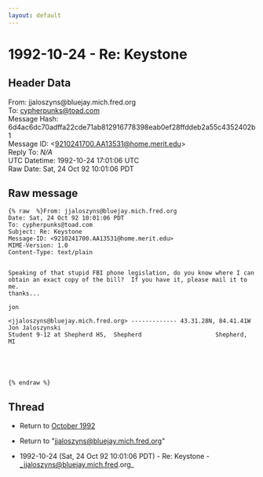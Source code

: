 ```yaml
---
layout: default
---
```


# 1992-10-24 - Re: Keystone

## Header Data

From: jjaloszyns<span>@</span>bluejay.mich.fred.org<br>
To: cypherpunks@toad.com<br>
Message Hash: 6d4ac6dc70adffa22cde71ab812916778398eab0ef28ffddeb2a55c4352402b1<br>
Message ID: \<9210241700.AA13531@home.merit.edu\><br>
Reply To: _N/A_<br>
UTC Datetime: 1992-10-24 17:01:06 UTC<br>
Raw Date: Sat, 24 Oct 92 10:01:06 PDT<br>

## Raw message

```
{% raw  %}From: jjaloszyns@bluejay.mich.fred.org
Date: Sat, 24 Oct 92 10:01:06 PDT
To: cypherpunks@toad.com
Subject: Re: Keystone
Message-ID: <9210241700.AA13531@home.merit.edu>
MIME-Version: 1.0
Content-Type: text/plain


Speaking of that stupid FBI phone legislation, do you know where I can
obtain an exact copy of the bill?  If you have it, please mail it to me.
thanks...
 
jon

<jjaloszyns@bluejay.mich.fred.org> ------------- 43.31.28N, 84.41.41W 
Jon Jaloszynski
Student 9-12 at Shepherd HS,  Shepherd                     Shepherd, MI





{% endraw %}
```

## Thread

+ Return to [October 1992](/archive/1992/10)

+ Return to "[jjaloszyns<span>@</span>bluejay.mich.fred.org](/authors/jjaloszyns_at_bluejay_mich_fred_org)"

+ 1992-10-24 (Sat, 24 Oct 92 10:01:06 PDT) - Re: Keystone - _jjaloszyns@bluejay.mich.fred.org_

